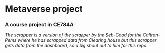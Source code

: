 # Metaverse project

### A course project in CE784A


*The scrapper is a version of the scrapper by the [Seb-Good](https://github.com/Seb-Good/caltrans-pems) for the Caltran-Pems where he has scrapped data from Clearing house but this scrapper gets data from the dashboard, so a big shout out to him for this repo.*